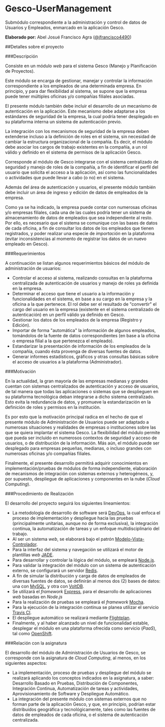 # Gesco-UserManagement
Submódulo correspondiente a la administración y control de datos de Usuarios y Empleados, enmarcado en la aplicación Gesco.

**Elaborado por:** Abel Josué Francisco Agra ([@jfrancisco4490](https://github.com/jfrancisco4490))

##Detalles sobre el proyecto

###Descripción

Consiste en un módulo _web_ para el sistema Gesco (Manejo y Planificación de Proyectos). 

Este módulo se encarga de gestionar, manejar y controlar la información correspondiente a los empleados de una determinada empresa. En principio, y para dar flexibilidad al sistema, se supone que la empresa puede tener múltiples oficinas y/o compañías filiales asociadas.

El presente módulo también debe incluir el desarrollo de un mecanismo de autenticación en la aplicación. Este mecanismo debe adaptarse a los estándares de seguridad de la empresa, la cual podría tener desplegado en su plataforma interna un sistema de autenticación previo.

La integración con los mecanismos de seguridad de la empresa deben extenderse incluso a la definición de roles en el sistema, sin necesidad de cambiar la estructura organizacional de la compañía. Es decir, el módulo debe asociar los cargos de trabajo existentes en la compañía, a un rol válido y definido en el sistema de permisos de la aplicación Gesco.

Corresponde al módulo de Gesco integrarse con el sistema centralizado de seguridad y manejo de roles de la compañía, a fin de identificar el perfil del usuario que solicita el acceso a la aplicación, así como las funcionalidades o actividades que puede llevar a cabo (o no) en el sistema.

Además del área de autenticación y usuarios, el presente módulo también debe incluir un área de ingreso y edición de datos de empleados de la empresa.

Como ya se ha indicado, la empresa puede contar con numerosas oficinas y/o empresas filiales, cada una de las cuales podría tener un sistema de almacenamiento de datos de empleados que sea independiente al resto. Por ello, es necesario que el sistema se comunique con las bases de datos de cada oficina, a fin de consultar los datos de los empleados que tienen registrados, y poder realizar una especie de _importación_ en la plataforma (evitar inconsistencias al momento de registrar los datos de un nuevo empleado en Gesco).

###Requerimientos

A continuación se listan algunos requerimientos básicos del módulo de administración de usuarios:

* Controlar el acceso al sistema, realizando consultas en la plataforma centralizada de autenticación de usuarios y manejo de roles ya definida en la empresa.
* Determinar el acceso que tiene el usuario a la información y funcionalidades en el sistema, en base a su cargo en la empresa y la oficina a la que pertenece. El rol debe ser el resultado de "convertir" el cargo del usuario en la empresa (existente en el sistema centralizado de autenticación) en un perfil válido ya definido en Gesco.
* Gestionar los datos de los empleados de la empresa (Registro y Edición).
* Importar de forma "automática" la información de algunos empleados, tomándolos de la fuente de datos correspondientes (en base a la oficina o empresa filial a la que pertenezca el empleado).
* Estandarizar la presentación de información de los empleados de la compañía, cuando ésta provenga de diversas fuentes de datos.
* Generar informes estadísticos, gráficos y otras consultas básicas sobre el acceso de usuarios a la plataforma (Administrador).
    
###Motivación

En la actualidad, la gran mayoría de las empresas medianas y grandes cuentan con sistemas centralizados de autenticación y acceso de usuarios, de tal manera que todas las aplicaciones o sistemas que se desplieguen en su plataforma tecnológica deban integrarse a dicho sistema centralizado. Esto evita la redundancia de datos, y promueve la estandarización en la definición de roles y permisos en la institución. 

Es por esto que la motivación principal radica en el hecho de que el presente módulo de Administración de Usuarios puede ser adaptado a numerosas situaciones y realidades de empresas o instituciones sobre las que se quiera implantar el sistema Gesco. La flexibilidad del módulo permite que pueda ser incluido en numerosos contextos de seguridad y acceso de usuarios, o de distribución de la información. Más aún, el módulo puede ser desplegado para empresas pequeñas, medianas, o incluso grandes con numerosas oficinas y/o compañías filiales.

Finalmente, el presente desarrollo permitirá adquirir conocimientos en implementación/pruebas de módulos de forma independiente, elaboración de mecanismos de integración con sistemas externos y heterogéneos, y, por supuesto, despliegue de aplicaciones y componentes en la nube (_Cloud Computing_).

###Procedimiento de Realización

El desarrollo del proyecto seguirá los siguientes lineamientos:

* La metodología de desarrollo de software será [DevOps](https://en.wikipedia.org/wiki/DevOps), la cual enfoca el proceso de implementación y despliegue hacia las pruebas (principalmente unitarias, aunque no de forma exclusiva), la integración continua, la automatización de tareas y un enfoque multidisciplinario del trabajo.
* Al ser un sistema _web_, se elaborará bajo el patrón [Modelo-Vista-Controlador](https://es.wikipedia.org/wiki/Modelo%E2%80%93vista%E2%80%93controlador).
* Para la interfaz del sistema y navegación se utilizará el motor de plantillas _web_ [JADE](http://jade-lang.com/).
* Para desarrollar y controlar la lógica del módulo, se empleará [Node.js](https://nodejs.org/en/).
* Para validar la integración del módulo con un sistema de autenticación externo, se configurará un servidor [Redis](http://redis.io/).
* A fin de simular la distribución y carga de datos de empleados de diversas fuentes de datos, se definirán al menos dos (2) bases de datos: una con [MySQL](http://www.mysql.com/), y otra con [VoltDB](https://voltdb.com/).
* Se utilizará el _framework_ [Express](http://expressjs.com/), para el desarrollo de aplicaciones _web_ basadas en _Node.js_
* Para la realización de pruebas se empleará el _framework_ [Mocha](https://mochajs.org/).
* Para la ejecución de la integración continua se planea utilizar el servicio [Travis CI](https://travis-ci.org/).
* El despliegue automático se realizará mediante [Flightplan](https://www.npmjs.com/package/flightplan).
* Finalmente, y al haber alcanzado un nivel de funcionalidad estable, desplegar el módulo en una plataforma ofrecida como servicio (_PaaS_), tal como [OpenShift](https://www.openshift.com/). 

###Relación con la asignatura

El desarrollo del módulo de Administración de Usuarios de Gesco, se corresponde con la asignatura de _Cloud Computing_, al menos, en los siguientes aspectos:

* La implementación, proceso de pruebas y despliegue del módulo se realizará aplicando los conceptos indicados en la asignatura, a saber: Desarrollo Basado en Pruebas, Distribución de Componentes, Integración Continua, Automatización de tareas y actividades, Aprovisionamiento de Software y Despliegue Automático.
* La integración del presente módulo con sistemas externos que no forman parte de la aplicación Gesco, y que, en principio, podrían estar distribuidos geográfica y tecnológicamente, tales como las fuentes de datos de empleados de cada oficina, o el sistema de autenticación centralizada.